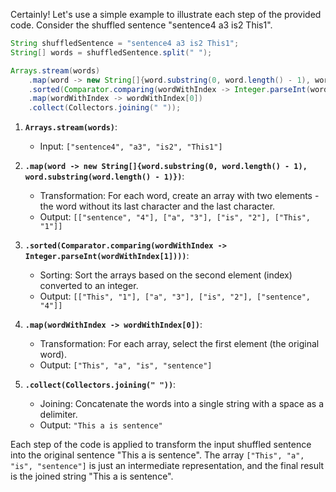 Certainly! Let's use a simple example to illustrate each step of the provided code. Consider the shuffled sentence "sentence4 a3 is2 This1".

```java
String shuffledSentence = "sentence4 a3 is2 This1";
String[] words = shuffledSentence.split(" ");

Arrays.stream(words)
    .map(word -> new String[]{word.substring(0, word.length() - 1), word.substring(word.length() - 1)})
    .sorted(Comparator.comparing(wordWithIndex -> Integer.parseInt(wordWithIndex[1])))
    .map(wordWithIndex -> wordWithIndex[0])
    .collect(Collectors.joining(" "));
```

1. **`Arrays.stream(words)`**:
   - Input: `["sentence4", "a3", "is2", "This1"]`

2. **`.map(word -> new String[]{word.substring(0, word.length() - 1), word.substring(word.length() - 1)})`**:
   - Transformation: For each word, create an array with two elements - the word without its last character and the last character.
   - Output: `[["sentence", "4"], ["a", "3"], ["is", "2"], ["This", "1"]]`

3. **`.sorted(Comparator.comparing(wordWithIndex -> Integer.parseInt(wordWithIndex[1])))`**:
   - Sorting: Sort the arrays based on the second element (index) converted to an integer.
   - Output: `[["This", "1"], ["a", "3"], ["is", "2"], ["sentence", "4"]]`

4. **`.map(wordWithIndex -> wordWithIndex[0])`**:
   - Transformation: For each array, select the first element (the original word).
   - Output: `["This", "a", "is", "sentence"]`

5. **`.collect(Collectors.joining(" "))`**:
   - Joining: Concatenate the words into a single string with a space as a delimiter.
   - Output: `"This a is sentence"`

Each step of the code is applied to transform the input shuffled sentence into the original sentence "This a is sentence". The array `["This", "a", "is", "sentence"]` is just an intermediate representation, and the final result is the joined string "This a is sentence".